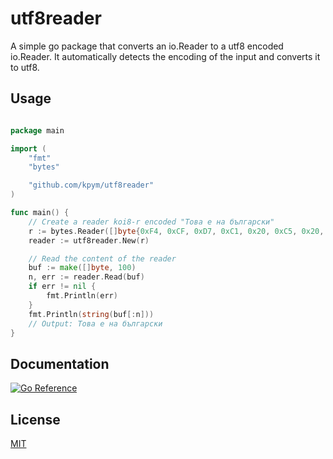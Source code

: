 # utf8reader

A simple go package that converts an io.Reader to a utf8 encoded io.Reader.
It automatically detects the encoding of the input and converts it to utf8.

## Usage

```go

package main

import (
    "fmt"
    "bytes"

    "github.com/kpym/utf8reader"
)

func main() {
    // Create a reader koi8-r encoded "Това е на български"
    r := bytes.Reader([]byte{0xF4, 0xCF, 0xD7, 0xC1, 0x20, 0xC5, 0x20, 0xCE, 0xC1, 0x20, 0xC2, 0xDF, 0xCC, 0xC7, 0xC1, 0xD2, 0xD3, 0xCB, 0xC9})
    reader := utf8reader.New(r)

    // Read the content of the reader
    buf := make([]byte, 100)
    n, err := reader.Read(buf)
    if err != nil {
        fmt.Println(err)
    }
    fmt.Println(string(buf[:n]))
    // Output: Това е на български
}
```

## Documentation

[![Go Reference](https://pkg.go.dev/badge/github.com/kpym/utf8reader.svg)](https://pkg.go.dev/github.com/kpym/utf8reader)

## License

[MIT](LICENSE)


